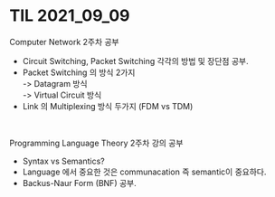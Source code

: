 # TIL 2021_09_09

Computer Network 2주차 공부  
- Circuit Switching, Packet Switching 각각의 방법 및 장단점 공부.
- Packet Switching 의 방식 2가지  
-> Datagram 방식  
-> Virtual Circuit 방식  
- Link 의 Multiplexing 방식 두가지 (FDM vs TDM)  
<br>  

Programming Language Theory 2주차 강의 공부  
- Syntax vs Semantics?
- Language 에서 중요한 것은 communacation 즉 semantic이 중요하다.
- Backus-Naur Form (BNF) 공부. 

